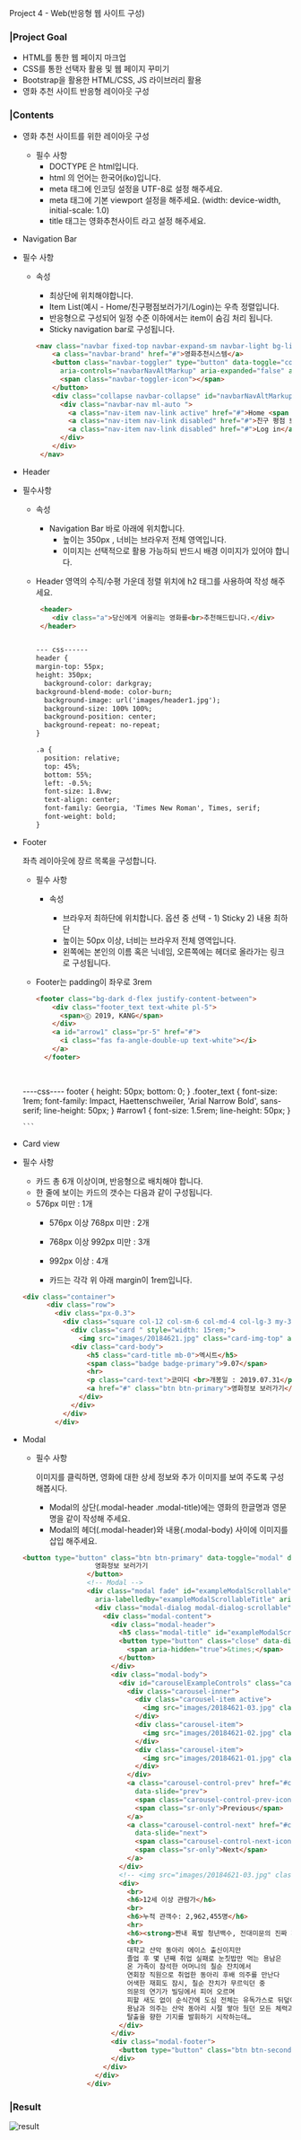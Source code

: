 Project 4 - Web(반응형 웹 사이트 구성)

### |Project Goal

- HTML를 통한 웹 페이지 마크업
- CSS를 통한 선택자 활용 및 웹 페이지 꾸미기
- Bootstrap을 활용한 HTML/CSS, JS 라이브러리 활용
- 영화 추천 사이트 반응형 레이아웃 구성



### |Contents

- 영화 추천 사이트를 위한 레이아웃 구성 

  - 필수 사항
    - DOCTYPE 은 html입니다.
    - html 의 언어는 한국어(ko)입니다.
    - meta 태그에 인코딩 설정을 UTF-8로 설정 해주세요.
    - meta 태그에 기본 viewport 설정을 해주세요. (width: device-width, initial-scale: 1.0)
    - title 태그는 영화추천사이트 라고 설정 해주세요.
    
    
  
- Navigation Bar
  
- 필수 사항
  
    - 속성
  
      - 최상단에 위치해야합니다.
      - Item List(예시 - Home/친구평점보러가기/Login)는 우측 정렬입니다.
      - 반응형으로 구성되어 일정 수준 이하에서는 item이 숨김 처리 됩니다.
      - Sticky navigation bar로 구성됩니다.
  
      ```html
      <nav class="navbar fixed-top navbar-expand-sm navbar-light bg-light">
          <a class="navbar-brand" href="#">영화추천시스템</a>
          <button class="navbar-toggler" type="button" data-toggle="collapse" data-target="#navbarNavAltMarkup"
            aria-controls="navbarNavAltMarkup" aria-expanded="false" aria-label="Toggle navigation">
            <span class="navbar-toggler-icon"></span>
          </button>
          <div class="collapse navbar-collapse" id="navbarNavAltMarkup">
            <div class="navbar-nav ml-auto ">
              <a class="nav-item nav-link active" href="#">Home <span class="sr-only">(current)</span></a>
              <a class="nav-item nav-link disabled" href="#">친구 평점 보러가기</a>
              <a class="nav-item nav-link disabled" href="#">Log in</a>
            </div>
          </div>
       </nav>
      ```
  
  
  
  
- Header
  
- 필수사항
  
  - 속성
  
    - Navigation Bar 바로 아래에 위치합니다.
      - 높이는 350px , 너비는 브라우저 전체 영역입니다.
      - 이미지는 선택적으로 활용 가능하되 반드시 배경 이미지가 있어야 합니다.
  - Header 영역의 수직/수평 가운데 정렬 위치에 h2 태그를 사용하여 작성 해주세요.
    
      ```html
       <header>
          <div class="a">당신에게 어울리는 영화를<br>추천해드립니다.</div>
       </header>
      
      
      --- css------
      header {
    margin-top: 55px;
      height: 350px;
        background-color: darkgray;
      background-blend-mode: color-burn;
        background-image: url('images/header1.jpg');
        background-size: 100% 100%;
        background-position: center; 
        background-repeat: no-repeat;
      }
      
      .a {
        position: relative;
        top: 45%;
        bottom: 55%;
        left: -0.5%;
        font-size: 1.8vw;
        text-align: center;
        font-family: Georgia, 'Times New Roman', Times, serif;
        font-weight: bold;
      }
      ```
      
      
  
- Footer

  좌측 레이아웃에 장르 목록을 구성합니다.

  - 필수 사항
    - 속성

      - 브라우저 최하단에 위치합니다.
        옵션 중 선택 - 1) Sticky 2) 내용 최하단
      - 높이는 50px 이상, 너비는 브라우저 전체 영역입니다.
      - 왼쪽에는 본인의 이름 혹은 닉네임, 오른쪽에는 헤더로 올라가는 링크로 구성됩니다.
  - Footer는 padding이 좌우로 3rem
      
      ```html
      <footer class="bg-dark d-flex justify-content-between">
          <div class="footer_text text-white pl-5">
            <span>ⓒ 2019, KANG</span>
          </div>
          <a id="arrow1" class="pr-5" href="#">
            <i class="fas fa-angle-double-up text-white"></i>
          </a>
        </footer>
        
        
  ----css----
      footer {
        height: 50px;
        bottom: 0;
      }
      .footer_text {
        font-size: 1rem;
        font-family: Impact, Haettenschweiler, 'Arial Narrow Bold', sans-serif;
        line-height: 50px;
      }
      #arrow1 {
        font-size: 1.5rem;
        line-height: 50px;
      }
      
      ```
      
      

- Card view
  
- 필수 사항
  
  - 카드 총 6개 이상이며, 반응형으로 배치해야 합니다.
  - 한 줄에 보이는 카드의 갯수는 다음과 같이 구성됩니다.
  - 576px 미만 : 1개
      - 576px 이상 768px 미만 : 2개
      - 768px 이상 992px 미만 : 3개
    - 992px 이상 : 4개
  
    - 카드는 각각 위 아래 margin이 1rem입니다.
  
  ```html
  <div class="container">
        <div class="row">
          <div class="px-0.3">
            <div class="square col-12 col-sm-6 col-md-4 col-lg-3 my-3">
              <div class="card " style="width: 15rem;">
                <img src="images/20184621.jpg" class="card-img-top" alt="엑시트">
              <div class="card-body">
                  <h5 class="card-title mb-0">엑시트</h5>
                  <span class="badge badge-primary">9.07</span>
                  <hr>
                  <p class="card-text">코미디 <br>개봉일 : 2019.07.31</p>
                  <a href="#" class="btn btn-primary">영화정보 보러가기</a>
                </div>
              </div>
            </div>
          </div>
  ```
  
- Modal

  - 필수 사항

    이미지를 클릭하면, 영화에 대한 상세 정보와 추가 이미지를 보여 주도록 구성 해봅시다.

    - Modal의 상단(.modal-header .modal-title)에는 영화의 한글명과 영문명을 같이 작성해 주세요.
    - Modal의 헤더(.modal-header)와 내용(.modal-body) 사이에 이미지를 삽입 해주세요.

  ```html
  <button type="button" class="btn btn-primary" data-toggle="modal" data-target="#exampleModalScrollable">
                    영화정보 보러가기
                  </button>
                  <!-- Modal -->
                  <div class="modal fade" id="exampleModalScrollable" tabindex="-1" role="dialog"
                    aria-labelledby="exampleModalScrollableTitle" aria-hidden="true">
                    <div class="modal-dialog modal-dialog-scrollable" role="document">
                      <div class="modal-content">
                        <div class="modal-header">
                          <h5 class="modal-title" id="exampleModalScrollableTitle"><strong>엑시트,EXIT</strong></h5>
                          <button type="button" class="close" data-dismiss="modal" aria-label="Close">
                            <span aria-hidden="true">&times;</span>
                          </button>
                        </div>
                        <div class="modal-body">
                          <div id="carouselExampleControls" class="carousel slide" data-ride="carousel">
                            <div class="carousel-inner">
                              <div class="carousel-item active">
                                <img src="images/20184621-03.jpg" class="d-block w-100" alt="엑시트1">
                              </div>
                              <div class="carousel-item">
                                <img src="images/20184621-02.jpg" class="d-block w-100" alt="엑시트2">
                              </div>
                              <div class="carousel-item">
                                <img src="images/20184621-01.jpg" class="d-block w-100" alt="엑시트3">
                              </div>
                            </div>
                            <a class="carousel-control-prev" href="#carouselExampleControls" role="button"
                              data-slide="prev">
                              <span class="carousel-control-prev-icon" aria-hidden="true"></span>
                              <span class="sr-only">Previous</span>
                            </a>
                            <a class="carousel-control-next" href="#carouselExampleControls" role="button"
                              data-slide="next">
                              <span class="carousel-control-next-icon" aria-hidden="true"></span>
                              <span class="sr-only">Next</span>
                            </a>
                          </div>
                          <!-- <img src="images/20184621-03.jpg" class="d-block w-100" alt="엑시트 detail"> -->
                          <div>
                            <br>
                            <h6>12세 이상 관람가</h6>
                            <br>
                            <h6>누적 관객수: 2,962,455명</h6>
                            <hr>
                            <h6><strong>짠내 폭발 청년백수, 전대미문의 진짜 재난을 만나다!</strong> </h6>
                            <br>
                            대학교 산악 동아리 에이스 출신이지만
                            졸업 후 몇 년째 취업 실패로 눈칫밥만 먹는 용남은
                            온 가족이 참석한 어머니의 칠순 잔치에서
                            연회장 직원으로 취업한 동아리 후배 의주를 만난다
                            어색한 재회도 잠시, 칠순 잔치가 무르익던 중
                            의문의 연기가 빌딩에서 피어 오르며
                            피할 새도 없이 순식간에 도심 전체는 유독가스로 뒤덮여 일대혼란에 휩싸이게 된다.
                            용남과 의주는 산악 동아리 시절 쌓아 뒀던 모든 체력과 스킬을 동원해
                            탈출을 향한 기지를 발휘하기 시작하는데…
                          </div>
                        </div>
                        <div class="modal-footer">
                          <button type="button" class="btn btn-secondary" data-dismiss="modal">Close</button>
                        </div>
                      </div>
                    </div>
                  </div>
  ```

  

  

### |Result

![result](결과물.jpg)


